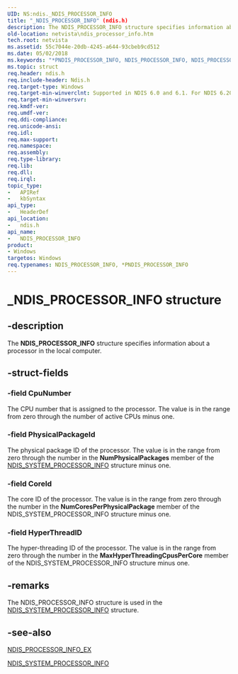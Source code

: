 ```yaml
---
UID: NS:ndis._NDIS_PROCESSOR_INFO
title: "_NDIS_PROCESSOR_INFO" (ndis.h)
description: The NDIS_PROCESSOR_INFO structure specifies information about a processor in the local computer.
old-location: netvista\ndis_processor_info.htm
tech.root: netvista
ms.assetid: 55c7044e-20db-4245-a644-93cbeb9cd512
ms.date: 05/02/2018
ms.keywords: "*PNDIS_PROCESSOR_INFO, NDIS_PROCESSOR_INFO, NDIS_PROCESSOR_INFO structure [Network Drivers Starting with Windows Vista], PNDIS_PROCESSOR_INFO, PNDIS_PROCESSOR_INFO structure pointer [Network Drivers Starting with Windows Vista], _NDIS_PROCESSOR_INFO, ndis/NDIS_PROCESSOR_INFO, ndis/PNDIS_PROCESSOR_INFO, ndis_sysinfo_ref_87f00f3b-dc88-4f7d-be9e-39a649aa87a6.xml, netvista.ndis_processor_info"
ms.topic: struct
req.header: ndis.h
req.include-header: Ndis.h
req.target-type: Windows
req.target-min-winverclnt: Supported in NDIS 6.0 and 6.1. For NDIS 6.20 and later, use NDIS_PROCESSOR_INFO_EX.
req.target-min-winversvr: 
req.kmdf-ver: 
req.umdf-ver: 
req.ddi-compliance: 
req.unicode-ansi: 
req.idl: 
req.max-support: 
req.namespace: 
req.assembly: 
req.type-library: 
req.lib: 
req.dll: 
req.irql: 
topic_type:
-	APIRef
-	kbSyntax
api_type:
-	HeaderDef
api_location:
-	ndis.h
api_name:
-	NDIS_PROCESSOR_INFO
product:
- Windows
targetos: Windows
req.typenames: NDIS_PROCESSOR_INFO, *PNDIS_PROCESSOR_INFO
---
```


# _NDIS_PROCESSOR_INFO structure


## -description


The <b>NDIS_PROCESSOR_INFO</b> structure specifies information about a processor in the local
  computer.


## -struct-fields




### -field CpuNumber

The CPU number that is assigned to the processor. The value is in the range from zero through the
     number of active CPUs minus one.


### -field PhysicalPackageId

The physical package ID of the processor. The value is in the range from zero through the number
     in the 
     <b>NumPhysicalPackages</b> member of the 
     <a href="https://msdn.microsoft.com/f59b9394-7742-423d-9a6e-3a429ccb0740">
     NDIS_SYSTEM_PROCESSOR_INFO</a> structure minus one.


### -field CoreId

The core ID of the processor. The value is in the range from zero through the number in the 
     <b>NumCoresPerPhysicalPackage</b> member of the NDIS_SYSTEM_PROCESSOR_INFO structure minus one.


### -field HyperThreadID

The hyper-threading ID of the processor. The value is in the range from zero through the number in
     the 
     <b>MaxHyperThreadingCpusPerCore</b> member of the NDIS_SYSTEM_PROCESSOR_INFO structure minus one.


## -remarks



The NDIS_PROCESSOR_INFO structure is used in the 
    <a href="https://msdn.microsoft.com/f59b9394-7742-423d-9a6e-3a429ccb0740">
    NDIS_SYSTEM_PROCESSOR_INFO</a> structure.




## -see-also




<a href="https://msdn.microsoft.com/library/windows/hardware/ff566811">NDIS_PROCESSOR_INFO_EX</a>



<a href="https://msdn.microsoft.com/library/windows/hardware/ff567871">NDIS_SYSTEM_PROCESSOR_INFO</a>
 

 

